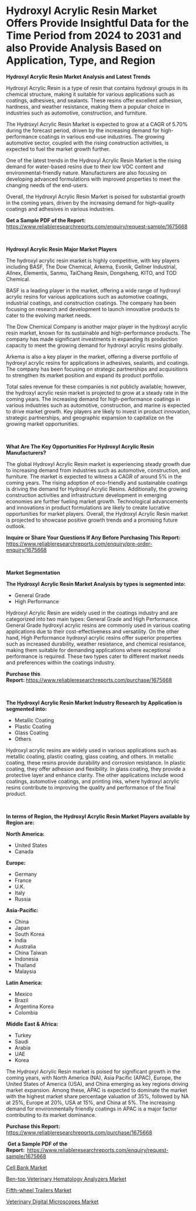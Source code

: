 <p><h1>Hydroxyl Acrylic Resin Market Offers Provide Insightful Data for the Time Period from 2024 to 2031 and also Provide Analysis Based on Application, Type, and Region</h1></p><p><strong>Hydroxyl Acrylic Resin Market Analysis and Latest Trends</strong></p>
<p><p>Hydroxyl Acrylic Resin is a type of resin that contains hydroxyl groups in its chemical structure, making it suitable for various applications such as coatings, adhesives, and sealants. These resins offer excellent adhesion, hardness, and weather resistance, making them a popular choice in industries such as automotive, construction, and furniture.</p><p>The Hydroxyl Acrylic Resin Market is expected to grow at a CAGR of 5.70% during the forecast period, driven by the increasing demand for high-performance coatings in various end-use industries. The growing automotive sector, coupled with the rising construction activities, is expected to fuel the market growth further.</p><p>One of the latest trends in the Hydroxyl Acrylic Resin Market is the rising demand for water-based resins due to their low VOC content and environmental-friendly nature. Manufacturers are also focusing on developing advanced formulations with improved properties to meet the changing needs of the end-users.</p><p>Overall, the Hydroxyl Acrylic Resin Market is poised for substantial growth in the coming years, driven by the increasing demand for high-quality coatings and adhesives in various industries.</p></p>
<p><strong>Get a Sample PDF of the Report:&nbsp;</strong> <a href="https://www.reliableresearchreports.com/enquiry/request-sample/1675668">https://www.reliableresearchreports.com/enquiry/request-sample/1675668</a></p>
<p>&nbsp;</p>
<p><strong>Hydroxyl Acrylic Resin Major Market Players</strong></p>
<p><p>The hydroxyl acrylic resin market is highly competitive, with key players including BASF, The Dow Chemical, Arkema, Evonik, Gellner Industrial, Allnex, Elementis, Sanmu, TaiChang Resin, Dongsheng, KITO, and TOD Chemical. </p><p>BASF is a leading player in the market, offering a wide range of hydroxyl acrylic resins for various applications such as automotive coatings, industrial coatings, and construction coatings. The company has been focusing on research and development to launch innovative products to cater to the evolving market needs. </p><p>The Dow Chemical Company is another major player in the hydroxyl acrylic resin market, known for its sustainable and high-performance products. The company has made significant investments in expanding its production capacity to meet the growing demand for hydroxyl acrylic resins globally.</p><p>Arkema is also a key player in the market, offering a diverse portfolio of hydroxyl acrylic resins for applications in adhesives, sealants, and coatings. The company has been focusing on strategic partnerships and acquisitions to strengthen its market position and expand its product portfolio.</p><p>Total sales revenue for these companies is not publicly available; however, the hydroxyl acrylic resin market is projected to grow at a steady rate in the coming years. The increasing demand for high-performance coatings in various industries such as automotive, construction, and marine is expected to drive market growth. Key players are likely to invest in product innovation, strategic partnerships, and geographic expansion to capitalize on the growing market opportunities.</p></p>
<p>&nbsp;</p>
<p><strong>What Are The Key Opportunities For Hydroxyl Acrylic Resin Manufacturers?</strong></p>
<p><p>The global Hydroxyl Acrylic Resin market is experiencing steady growth due to increasing demand from industries such as automotive, construction, and furniture. The market is expected to witness a CAGR of around 5% in the coming years. The rising adoption of eco-friendly and sustainable coatings is driving the demand for Hydroxyl Acrylic Resins. Additionally, the growing construction activities and infrastructure development in emerging economies are further fueling market growth. Technological advancements and innovations in product formulations are likely to create lucrative opportunities for market players. Overall, the Hydroxyl Acrylic Resin market is projected to showcase positive growth trends and a promising future outlook.</p></p>
<p><strong>Inquire or Share Your Questions If Any Before Purchasing This Report:</strong> <a href="https://www.reliableresearchreports.com/enquiry/pre-order-enquiry/1675668">https://www.reliableresearchreports.com/enquiry/pre-order-enquiry/1675668</a></p>
<p>&nbsp;</p>
<p><strong>Market Segmentation</strong></p>
<p><strong>The Hydroxyl Acrylic Resin Market Analysis by types is segmented into:</strong></p>
<p><ul><li>General Grade</li><li>High Performance</li></ul></p>
<p><p>Hydroxyl Acrylic Resin are widely used in the coatings industry and are categorized into two main types: General Grade and High Performance. General Grade hydroxyl acrylic resins are commonly used in various coating applications due to their cost-effectiveness and versatility. On the other hand, High Performance hydroxyl acrylic resins offer superior properties such as increased durability, weather resistance, and chemical resistance, making them suitable for demanding applications where exceptional performance is required. These two types cater to different market needs and preferences within the coatings industry.</p></p>
<p><strong>Purchase this Report:&nbsp;</strong><a href="https://www.reliableresearchreports.com/purchase/1675668">https://www.reliableresearchreports.com/purchase/1675668</a></p>
<p>&nbsp;</p>
<p><strong>The Hydroxyl Acrylic Resin Market Industry Research by Application is segmented into:</strong></p>
<p><ul><li>Metallic Coating</li><li>Plastic Coating</li><li>Glass Coating</li><li>Others</li></ul></p>
<p><p>Hydroxyl acrylic resins are widely used in various applications such as metallic coating, plastic coating, glass coating, and others. In metallic coating, these resins provide durability and corrosion resistance. In plastic coating, they offer adhesion and flexibility. In glass coating, they provide a protective layer and enhance clarity. The other applications include wood coatings, automotive coatings, and printing inks, where hydroxyl acrylic resins contribute to improving the quality and performance of the final product.</p></p>
<p>&nbsp;</p>
<p><strong>In terms of Region, the Hydroxyl Acrylic Resin Market Players available by Region are:</strong></p>
<p>
    <p> <strong> North America: </strong>
        <ul>
            <li>United States</li>
            <li>Canada</li>
        </ul>
        </p> 
    <p> <strong> Europe: </strong>
        <ul>
            <li>Germany</li>
            <li>France</li>
            <li>U.K.</li>
            <li>Italy</li>
            <li>Russia</li>
        </ul>
        </p> 
    <p> <strong> Asia-Pacific: </strong>
        <ul>
            <li>China</li>
            <li>Japan</li>
            <li>South Korea</li>
            <li>India</li>
            <li>Australia</li>
            <li>China Taiwan</li>
            <li>Indonesia</li>
            <li>Thailand</li>
            <li>Malaysia</li>
        </ul>
        </p> 
    <p> <strong> Latin America: </strong>
        <ul>
            <li>Mexico</li>
            <li>Brazil</li>
            <li>Argentina Korea</li>
            <li>Colombia</li>
        </ul>
        </p> 
    <p> <strong> Middle East & Africa: </strong>
        <ul>
            <li>Turkey</li>
            <li>Saudi</li>
            <li>Arabia</li>
            <li>UAE</li>
            <li>Korea</li>
        </ul>
    </p>
    </p>
<p><p>The Hydroxyl Acrylic Resin market is poised for significant growth in the coming years, with North America (NA), Asia Pacific (APAC), Europe, the United States of America (USA), and China emerging as key regions driving market expansion. Among these, APAC is expected to dominate the market with the highest market share percentage valuation of 35%, followed by NA at 25%, Europe at 20%, USA at 15%, and China at 5%. The increasing demand for environmentally friendly coatings in APAC is a major factor contributing to its market dominance.</p></p>
<p><strong>Purchase this Report: </strong><a href="https://www.reliableresearchreports.com/purchase/1675668">https://www.reliableresearchreports.com/purchase/1675668</a></p>
<p>&nbsp;<strong>Get a Sample PDF of the Report:&nbsp;&nbsp;</strong><a href="https://www.reliableresearchreports.com/enquiry/request-sample/1675668">https://www.reliableresearchreports.com/enquiry/request-sample/1675668</a></p>
<p><strong></strong></p>
<p><p><a href="https://unruly-ladybug-44b.notion.site/Decoding-the-Cell-Bank-Market-A-Deep-Dive-into-the-Latest-Market-Trends-Market-Segmentation-and-C-9eabd30a389c4dc3a69c430c4d1a70ca">Cell Bank Market</a></p><p><a href="https://view.publitas.com/reportprime-1/ben-top-veterinary-hematology-analyzers-market-offer-valuable-insights-into-market-size-market-share-market-trends-and-projections-spanning-from-2023-to-2030/">Ben-top Veterinary Hematology Analyzers Market</a></p><p><a href="https://view.publitas.com/reportprime-1/fifth-wheel-trailers-market-research-report-the-key-to-successful-business-strategy-forecasted-for-period-from-2023-2030/">Fifth-wheel Trailers Market</a></p><p><a href="https://view.publitas.com/reportprime-1/veterinary-digital-microscopes-market-dynamics-2023-2030-also-about-its-market-trends-projections-and-opportunities/">Veterinary Digital Microscopes Market</a></p></p>